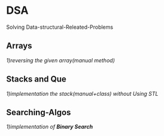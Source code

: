 # DSA
Solving Data-structural-Releated-Problems
## Arrays
*1)reversing the given array(manual method)*
## Stacks and Que
*1)implementation the stack(manual+class) without Using STL*
## Searching-Algos
*1)implementation of **Binary Search***
